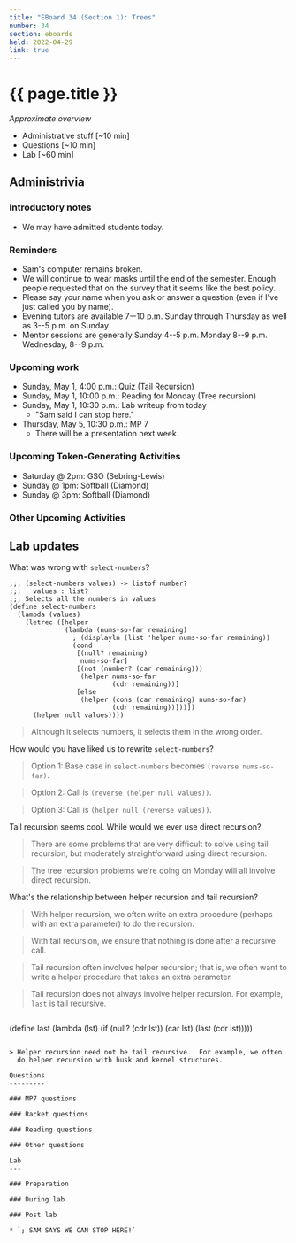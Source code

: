 ```yaml
---
title: "EBoard 34 (Section 1): Trees"
number: 34
section: eboards
held: 2022-04-29
link: true
---
```

# {{ page.title }}

_Approximate overview_

* Administrative stuff [~10 min]
* Questions [~10 min]
* Lab [~60 min]

Administrivia
-------------

### Introductory notes

* We may have admitted students today.

### Reminders

* Sam's computer remains broken.
* We will continue to wear masks until the end of the semester.  Enough
  people requested that on the survey that it seems like the best policy.
* Please say your name when you ask or answer a question (even if I've
  just called you by name).
* Evening tutors are available 7--10 p.m. Sunday through Thursday as
  well as 3--5 p.m. on Sunday.
* Mentor sessions are generally Sunday 4--5 p.m.  Monday 8--9 p.m.  
  Wednesday, 8--9 p.m.

### Upcoming work

* Sunday, May 1, 4:00 p.m.: Quiz (Tail Recursion)
* Sunday, May 1, 10:00 p.m.: Reading for Monday (Tree recursion)
* Sunday, May 1, 10:30 p.m.: Lab writeup from today
    * "Sam said I can stop here."
* Thursday, May 5, 10:30 p.m.: MP 7
    * There will be a presentation next week.

### Upcoming Token-Generating Activities

* Saturday @ 2pm: GSO (Sebring-Lewis)
* Sunday @ 1pm: Softball (Diamond)
* Sunday @ 3pm: Softball (Diamond)

### Other Upcoming Activities

Lab updates
-----------

What was wrong with `select-numbers`?

```
;;; (select-numbers values) -> listof number?
;;;   values : list?
;;; Selects all the numbers in values
(define select-numbers
  (lambda (values)
    (letrec ([helper
              (lambda (nums-so-far remaining)
                ; (displayln (list 'helper nums-so-far remaining))
                (cond
                 [(null? remaining)
                  nums-so-far]
                 [(not (number? (car remaining)))
                  (helper nums-so-far
                          (cdr remaining))]
                 [else
                  (helper (cons (car remaining) nums-so-far)
                          (cdr remaining))]))])
      (helper null values))))
```

> Although it selects numbers, it selects them in the wrong order.

How would you have liked us to rewrite `select-numbers`?

> Option 1: Base case in `select-numbers` becomes `(reverse nums-so-far)`.

> Option 2: Call is `(reverse (helper null values))`.

> Option 3: Call is `(helper null (reverse values))`.

Tail recursion seems cool.  While would we ever use direct recursion?

> There are some problems that are very difficult to solve using
  tail recursion, but moderately straightforward using direct recursion.

> The tree recursion problems we're doing on Monday will all involve
  direct recursion.

What's the relationship between helper recursion and tail recursion?

> With helper recursion, we often write an extra procedure (perhaps
  with an extra parameter) to do the recursion.

> With tail recursion, we ensure that nothing is done after a recursive
  call.

> Tail recursion often involves helper recursion; that is, we often
  want to write a helper procedure that takes an extra parameter.

> Tail recursion does not always involve helper recursion.  For example,
  `last` is tail recursive.

> ```
(define last
  (lambda (lst)
    (if (null? (cdr lst))
        (car lst)
        (last (cdr lst)))))
```

> Helper recursion need not be tail recursive.  For example, we often
  do helper recursion with husk and kernel structures.

Questions
---------

### MP7 questions

### Racket questions

### Reading questions

### Other questions

Lab
---

### Preparation

### During lab

### Post lab

* `; SAM SAYS WE CAN STOP HERE!`
